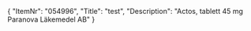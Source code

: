 {
  "ItemNr": "054996",
  "Title": "test",
  "Description": "Actos, tablett 45 mg Paranova Läkemedel AB"
}